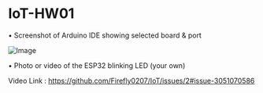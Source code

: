 # IoT-HW01
• Screenshot of Arduino IDE showing selected board & port  

  ![Image](https://github.com/user-attachments/assets/dfbc1fc7-ad87-4cb3-b110-235df9441980)

  
• Photo or video of the ESP32 blinking LED (your own)

  Video Link : https://github.com/Firefly0207/IoT/issues/2#issue-3051070586
